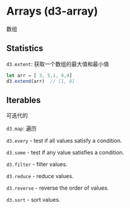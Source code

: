 # Arrays (d3-array)

数组

## Statistics

`d3.extent`: 获取一个数组的最大值和最小值
```js
let arr = [ 3, 5,1, 8,4]
d3.extend(arr)  // [1, 8]

```

## Iterables

可迭代的

`d3.map`: 遍历

`d3.every` - test if all values satisfy a condition.

`d3.some` - test if any value satisfies a condition.

`d3.filter` - filter values.

`d3.reduce` - reduce values.

`d3.reverse` - reverse the order of values.

`d3.sort` - sort values.